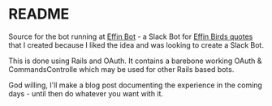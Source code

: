 # README

Source for the bot running at [Effin Bot](https://www.effinbot.com) - a Slack Bot for [Effin Birds quotes](https://twitter.com/EffinBirds) that I created because I liked the idea and was looking to create a Slack Bot.

This is done using Rails and OAuth. It contains a barebone working OAuth & CommandsControlle which may be used for other Rails based bots.

God willing, I'll make a blog post documenting the experience in the coming days - until then do whatever you want with it.